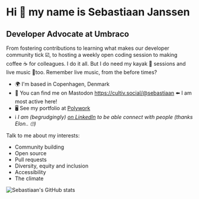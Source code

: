 Hi 👋 my name is Sebastiaan Janssen
====================================

Developer Advocate at Umbraco
--------------------------------

From fostering contributions to learning what makes our developer community tick ☑️, to hosting a weekly open coding session to making coffee ☕ for colleagues. I do it all. But I do need my kayak 🛶 sessions and live music 🎸too. Remember live music, from the before times?

- 🌍 I'm based in Copenhagen, Denmark
- 🐘 You can find me on Mastodon <a rel="me" href="https://cultiv.social/@sebastiaan">https://cultiv.social/@sebastiaan</a> ⬅️ I am most active here!
- 🖥️ See my portfolio at [Polywork](http://www.polywork.com/cultiv)
- ℹ️ _I am (begrudgingly) <a href="https://www.linkedin.com/in/cultiv/">on LinkedIn</a> to be able connect with people (thanks Elon.. 🙄)_

Talk to me about my interests:
- Community building
- Open source
- Pull requests
- Diversity, equity and inclusion
- Accessibility
- The climate

![Sebastiaan's GitHub stats](https://github-readme-stats.vercel.app/api?username=nul800sebastiaan&show_icons=true&theme=transparent)
